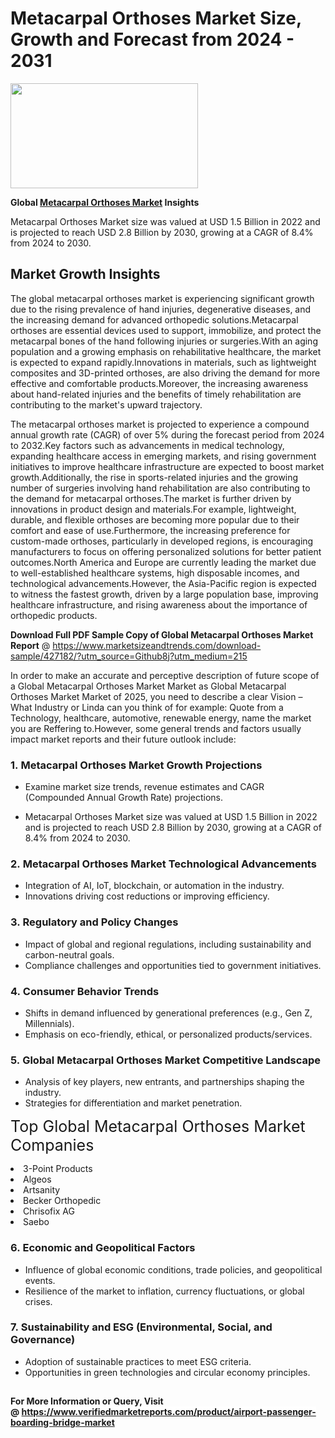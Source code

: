 <H1>Metacarpal Orthoses Market Size, Growth and Forecast from 2024 - 2031</H1><img class="aligncenter size-medium wp-image-584254" src="https://thirdeyenews.in/wp-content/uploads/2024/09/Global-Market-Research-300x168.jpeg" alt="" width="300" height="168" /><p><strong>Global&nbsp;<a href="https://www.marketsizeandtrends.com/download-sample/427182/?utm_source=Github8j?utm_medium=215">Metacarpal Orthoses Market</a> Insights</strong></p><p>Metacarpal Orthoses Market size was valued at USD 1.5 Billion in 2022 and is projected to reach USD 2.8 Billion by 2030, growing at a CAGR of 8.4% from 2024 to 2030.</p><p><h2>Market Growth Insights</h2> <p>The global metacarpal orthoses market is experiencing significant growth due to the rising prevalence of hand injuries, degenerative diseases, and the increasing demand for advanced orthopedic solutions.Metacarpal orthoses are essential devices used to support, immobilize, and protect the metacarpal bones of the hand following injuries or surgeries.With an aging population and a growing emphasis on rehabilitative healthcare, the market is expected to expand rapidly.Innovations in materials, such as lightweight composites and 3D-printed orthoses, are also driving the demand for more effective and comfortable products.Moreover, the increasing awareness about hand-related injuries and the benefits of timely rehabilitation are contributing to the market's upward trajectory.</p> <p>The metacarpal orthoses market is projected to experience a compound annual growth rate (CAGR) of over 5% during the forecast period from 2024 to 2032.Key factors such as advancements in medical technology, expanding healthcare access in emerging markets, and rising government initiatives to improve healthcare infrastructure are expected to boost market growth.Additionally, the rise in sports-related injuries and the growing number of surgeries involving hand rehabilitation are also contributing to the demand for metacarpal orthoses.The market is further driven by innovations in product design and materials.For example, lightweight, durable, and flexible orthoses are becoming more popular due to their comfort and ease of use.Furthermore, the increasing preference for custom-made orthoses, particularly in developed regions, is encouraging manufacturers to focus on offering personalized solutions for better patient outcomes.North America and Europe are currently leading the market due to well-established healthcare systems, high disposable incomes, and technological advancements.However, the Asia-Pacific region is expected to witness the fastest growth, driven by a large population base, improving healthcare infrastructure, and rising awareness about the importance of orthopedic products.</p> <p><span class=""><strong>Download Full PDF Sample Copy of Global Metacarpal Orthoses Market Report</strong> @ <a href="https://www.marketsizeandtrends.com/download-sample/427182/?utm_source=Github8j?utm_medium=215" target="_blank">https://www.marketsizeandtrends.com/download-sample/427182/?utm_source=Github8j?utm_medium=215</a></span></p><p>In order to make an accurate and perceptive description of future scope of a Global&nbsp;Metacarpal Orthoses Market Market as Global&nbsp;Metacarpal Orthoses Market Market of 2025, you need to describe a clear Vision &ndash; What Industry or Linda can you think of for example: Quote from a Technology, healthcare, automotive, renewable energy, name the market you are Reffering to.However, some general trends and factors usually impact market reports and their future outlook include:</p><h3>1.&nbsp;<strong>Metacarpal Orthoses Market Growth Projections</strong></h3><ul><li>Examine market size trends, revenue estimates and CAGR (Compounded Annual Growth Rate) projections.</li><li><p>Metacarpal Orthoses Market size was valued at USD 1.5 Billion in 2022 and is projected to reach USD 2.8 Billion by 2030, growing at a CAGR of 8.4% from 2024 to 2030.</p></li></ul><h3>2.&nbsp;<strong>Metacarpal Orthoses Market Technological Advancements</strong></h3><ul><li>Integration of AI, IoT, blockchain, or automation in the industry.</li><li>Innovations driving cost reductions or improving efficiency.</li></ul><h3>3.&nbsp;<strong>Regulatory and Policy Changes</strong></h3><ul><li>Impact of global and regional regulations, including sustainability and carbon-neutral goals.</li><li>Compliance challenges and opportunities tied to government initiatives.</li></ul><h3>4.&nbsp;<strong>Consumer Behavior Trends</strong></h3><ul><li>Shifts in demand influenced by generational preferences (e.g., Gen Z, Millennials).</li><li>Emphasis on eco-friendly, ethical, or personalized products/services.</li></ul><h3>5.&nbsp;<strong>Global Metacarpal Orthoses Market Competitive Landscape</strong></h3><ul><li>Analysis of key players, new entrants, and partnerships shaping the industry.</li><li>Strategies for differentiation and market penetration.</li></ul><p data-pm-slice="1 1 []"><span style="color: inherit; font-family: inherit; font-size: 25px;">Top Global Metacarpal Orthoses Market Companies</span></p><div class="" data-test-id=""><p><li>3-Point Products</li><li> Algeos</li><li> Artsanity</li><li> Becker Orthopedic</li><li> Chrisofix AG</li><li> Saebo</li></p></div><h3>6.&nbsp;<strong>Economic and Geopolitical Factors</strong></h3><ul><li>Influence of global economic conditions, trade policies, and geopolitical events.</li><li>Resilience of the market to inflation, currency fluctuations, or global crises.</li></ul><h3>7.&nbsp;<strong>Sustainability and ESG (Environmental, Social, and Governance)</strong></h3><ul><li>Adoption of sustainable practices to meet ESG criteria.</li><li>Opportunities in green technologies and circular economy principles.</li></ul><h2><strong style="font-size: 14px;">For More Information or Query, Visit @&nbsp;</strong><a style="background-color: #ffffff; font-size: 14px;" href="https://www.marketsizeandtrends.com/report/metacarpal-orthoses-market/" target="_blank">https://www.verifiedmarketreports.com/product/airport-passenger-boarding-bridge-market</a></h2>